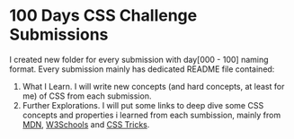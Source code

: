 # 100 Days CSS Challenge Submissions

I created new folder for every submission with day[000 - 100] naming format.
Every submission mainly has dedicated README file contained:
1. What I Learn. I will write new concepts (and hard concepts, at least for me) of CSS from each submission.
2. Further Explorations. I will put some links to deep dive some CSS concepts and properties i learned from each sumbission, mainly from [MDN](https://developer.mozilla.org/en-US/), [W3Schools](https://www.w3schools.com/) and [CSS Tricks](https://css-tricks.com/).
